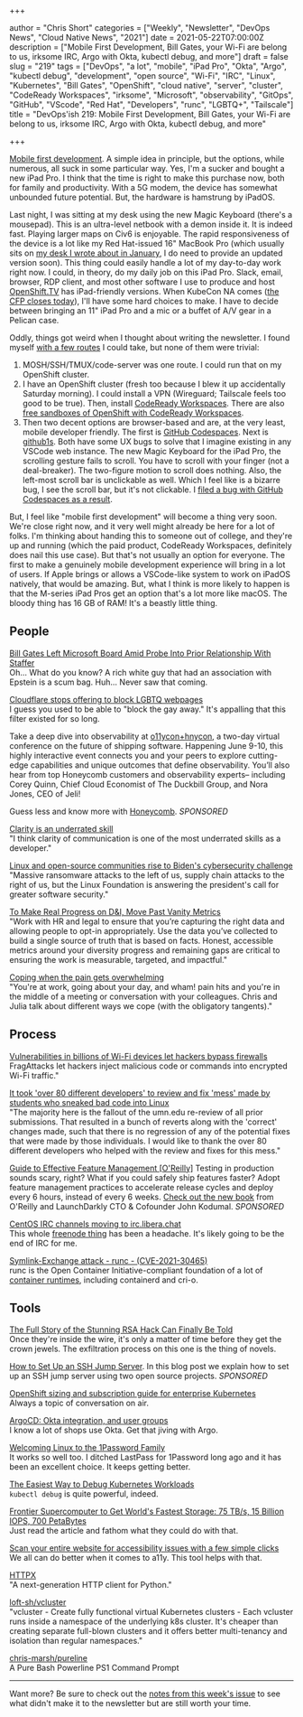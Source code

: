 +++

author = "Chris Short"
categories = ["Weekly", "Newsletter", "DevOps News", "Cloud Native News", "2021"]
date = 2021-05-22T07:00:00Z
description = ["Mobile First Development, Bill Gates, your Wi-Fi are belong to us, irksome IRC, Argo with Okta, kubectl debug, and more"]
draft = false
slug = "219"
tags = ["DevOps", "a lot", "mobile", "iPad Pro", "Okta", "Argo", "kubectl debug", "development", "open source", "Wi-Fi", "IRC", "Linux", "Kubernetes", "Bill Gates", "OpenShift", "cloud native", "server", "cluster", "CodeReady Workspaces", "irksome", "Microsoft", "observability", "GitOps", "GitHub", "VScode", "Red Hat", "Developers", "runc", "LGBTQ+", "Tailscale"]
title = "DevOps'ish 219: Mobile First Development, Bill Gates, your Wi-Fi are belong to us, irksome IRC, Argo with Okta, kubectl debug, and more"

+++

[Mobile first development](https://twitter.com/ChrisShort/status/1396150939631955972). A simple idea in principle, but the options, while numerous, all suck in some particular way. Yes, I'm a sucker and bought a new iPad Pro. I think that the time is right to make this purchase now, both for family and productivity. With a 5G modem, the device has somewhat unbounded future potential. But, the hardware is hamstrung by iPadOS.

Last night, I was sitting at my desk using the new Magic Keyboard (there's a mousepad). This is an ultra-level netbook with a demon inside it. It is indeed fast. Playing larger maps on Civ6 is enjoyable. The rapid responsiveness of the device is a lot like my Red Hat-issued 16" MacBook Pro (which usually sits on [my desk I wrote about in January](https://chrisshort.net/desk-setup-january-2021/), I do need to provide an updated version soon). This thing could easily handle a lot of my day-to-day work right now. I could, in theory, do my daily job on this iPad Pro. Slack, email, browser, RDP client, and most other software I use to produce and host [OpenShift.TV](https://openshift.tv/) has iPad-friendly versions. When KubeCon NA comes ([the CFP closes today](https://events.linuxfoundation.org/kubecon-cloudnativecon-north-america/program/cfp/)), I'll have some hard choices to make. I have to decide between bringing an 11" iPad Pro and a mic or a buffet of A/V gear in a Pelican case.

Oddly, things got weird when I thought about writing the newsletter. I found myself [with a few routes](https://twitter.com/ChrisShort/status/1396090916054736897) I could take, but none of them were trivial:

1. MOSH/SSH/TMUX/code-server was one route. I could run that on my OpenShift cluster.
1. I have an OpenShift cluster (fresh too because I blew it up accidentally Saturday morning). I could install a VPN (Wireguard; Tailscale feels too good to be true). Then, install [CodeReady Workspaces](https://developers.redhat.com/products/codeready-workspaces/overview/). There are also [free sandboxes of OpenShift with CodeReady Workspaces](https://red.ht/dev-sandbox).
1. Then two decent options are browser-based and are, at the very least, mobile developer friendly. The first is [GitHub Codespaces](https://github.com/features/codespaces). Next is [github1s](https://www.stefanjudis.com/notes/github1s-open-any-github-repository-in-vs-code-in-your-browser/). Both have some UX bugs to solve that I imagine existing in any VSCode web instance. The new Magic Keyboard for the iPad Pro, the scrolling gesture fails to scroll. You have to scroll with your finger (not a deal-breaker). The two-figure motion to scroll does nothing. Also, the left-most scroll bar is unclickable as well. Which I feel like is a bizarre bug, I see the scroll bar, but it's not clickable. I [filed a bug with GitHub Codespaces as a result](https://github.com/github/feedback/discussions/4010).

But, I feel like "mobile first development" will become a thing very soon. We're close right now, and it very well might already be here for a lot of folks. I'm thinking about handing this to someone out of college, and they're up and running (which the paid product, CodeReady Workspaces, definitely does nail this use case). But that's not usually an option for everyone. The first to make a genuinely mobile development experience will bring in a lot of users. If Apple brings or allows a VSCode-like system to work on iPadOS natively, that would be amazing. But, what I think is more likely to happen is that the M-series iPad Pros get an option that's a lot more like macOS. The bloody thing has 16 GB of RAM! It's a beastly little thing.

## People

[Bill Gates Left Microsoft Board Amid Probe Into Prior Relationship With Staffer](https://www.wsj.com/articles/microsoft-directors-decided-bill-gates-needed-to-leave-board-due-to-prior-relationship-with-staffer-11621205803)  
Oh... What do you know? A rich white guy that had an association with Epstein is a scum bag. Huh... Never saw that coming.

[Cloudflare stops offering to block LGBTQ webpages](https://www.theregister.com/2021/05/21/cloudflare_lgbtq_filtering/)  
I guess you used to be able to "block the gay away." It's appalling that this filter existed for so long.

Take a deep dive into observability at [o11ycon+hnycon](https://o11ycon-hnycon.io/devopsish/?utm_source=devopsish&utm_medium=newsletter&utm_campaign=ad&utm_keyword=&utm_content=devopsish&utm_adgroup), a two-day virtual conference on the future of shipping software. Happening June 9-10, this highly interactive event connects you and your peers to explore cutting-edge capabilities and unique outcomes that define observability. You’ll also hear from top Honeycomb customers and observability experts– including Corey Quinn, Chief Cloud Economist of The Duckbill Group, and Nora Jones, CEO of Jeli!

Guess less and know more with [Honeycomb](https://www.honeycomb.io/?utm_source=devopsish&utm_medium=newsletter&utm_campaign=ad&utm_content=honeycomb-homepage-devopish). *SPONSORED*

[Clarity is an underrated skill](https://tomgamon.com/posts/clarity/)  
"I think clarity of communication is one of the most underrated skills as a developer."

[Linux and open-source communities rise to Biden's cybersecurity challenge](https://www.zdnet.com/google-amp/article/linux-and-open-source-communities-rise-to-bidens-cybersecurity-challenge/)  
"Massive ransomware attacks to the left of us, supply chain attacks to the right of us, but the Linux Foundation is answering the president's call for greater software security."

[To Make Real Progress on D&I, Move Past Vanity Metrics](https://hbr.org/2021/05/to-make-real-progress-on-di-move-past-vanity-metrics)  
"Work with HR and legal to ensure that you’re capturing the right data and allowing people to opt-in appropriately. Use the data you’ve collected to build a single source of truth that is based on facts. Honest, accessible metrics around your diversity progress and remaining gaps are critical to ensuring the work is measurable, targeted, and impactful."

[Coping when the pain gets overwhelming](https://www.youtube.com/watch?v=GNixn3gBmEA)  
"You're at work, going about your day, and wham! pain hits and you're in the middle of a meeting or conversation with your colleagues. Chris and Julia talk about different ways we cope (with the obligatory tangents)."

## Process

[Vulnerabilities in billions of Wi-Fi devices let hackers bypass firewalls](https://arstechnica.com/gadgets/2021/05/farewell-to-firewalls-wi-fi-bugs-open-network-devices-to-remote-hacks/)  
FragAttacks let hackers inject malicious code or commands into encrypted Wi-Fi traffic."

[It took 'over 80 different developers' to review and fix 'mess' made by students who sneaked bad code into Linux](https://www.theregister.com/2021/05/21/linux_5_13_patches/)  
"The majority here is the fallout of the umn.edu re-review of all prior submissions. That resulted in a bunch of reverts along with the 'correct' changes made, such that there is no regression of any of the potential fixes that were made by those individuals. I would like to thank the over 80 different developers who helped with the review and fixes for this mess."

[Guide to Effective Feature Management [O'Reilly]](https://learn.launchdarkly.com/effective-feature-management/?utm_source=devopsish&utm_medium=news_pod&utm_campaign=21q1-newsletter)
Testing in production sounds scary, right? What if you could safely ship features faster?
Adopt feature management practices to accelerate release cycles and deploy every 6 hours, instead of every 6 weeks. [Check out the new book](https://learn.launchdarkly.com/effective-feature-management/?utm_source=devopsish&utm_medium=news_pod&utm_campaign=21q1-newsletter) from O'Reilly and LaunchDarkly CTO & Cofounder John Kodumal. *SPONSORED*

[CentOS IRC channels moving to irc.libera.chat](https://blog.centos.org/2021/05/centos-irc-channels-moving-to-irc-libera-chat/)  
This whole [freenode thing](https://www.theregister.com/2021/05/19/freenode_staff_resigns/) has been a headache. It's likely going to be the end of IRC for me.

[Symlink-Exchange attack - runc - (CVE-2021-30465)](https://access.redhat.com/security/vulnerabilities/RHSB-2021-004)  
runc is the Open Container Initiative-compliant foundation of a lot of [container runtimes](https://kubernetes.io/docs/setup/production-environment/container-runtimes/), including containerd and cri-o.

## Tools

[The Full Story of the Stunning RSA Hack Can Finally Be Told](https://www.wired.com/story/the-full-story-of-the-stunning-rsa-hack-can-finally-be-told/)  
Once they're inside the wire, it's only a matter of time before they get the crown jewels. The exfiltration process on this one is the thing of novels.

[How to Set Up an SSH Jump Server](https://goteleport.com/blog/ssh-jump-server/https://goteleport.com/?utm_source=newsletter&utm_medium=email&utm_campaign=devopsish). In this blog post we explain how to set up an SSH jump server using two open source projects. *SPONSORED*

[OpenShift sizing and subscription guide for enterprise Kubernetes](https://www.redhat.com/en/resources/openshift-subscription-sizing-guide-detail)  
Always a topic of conversation on air.

[ArgoCD: Okta integration, and user groups](https://itnext.io/argocd-okta-integration-and-user-groups-d6886633e71b)  
I know a lot of shops use Okta. Get that jiving with Argo.

[Welcoming Linux to the 1Password Family](https://blog.1password.com/welcoming-linux-to-the-1password-family/)  
It works so well too. I ditched LastPass for 1Password long ago and it has been an excellent choice. It keeps getting better.

[The Easiest Way to Debug Kubernetes Workloads](https://martinheinz.dev/blog/49)  
`kubectl debug` is quite powerful, indeed.

[Frontier Supercomputer to Get World's Fastest Storage: 75 TB/s, 15 Billion IOPS, 700 PetaBytes](https://www.tomshardware.com/news/olcf-describes-frontier-storage-sub-system)  
Just read the article and fathom what they could do with that.

[Scan your entire website for accessibility issues with a few simple clicks](https://developer.ibm.com/blogs/accessibility-checker-update/)  
We all can do better when it comes to a11y. This tool helps with that.

[HTTPX](https://www.python-httpx.org/)  
"A next-generation HTTP client for Python."

[loft-sh/vcluster](https://github.com/loft-sh/vcluster)  
"vcluster - Create fully functional virtual Kubernetes clusters - Each vcluster runs inside a namespace of the underlying k8s cluster. It's cheaper than creating separate full-blown clusters and it offers better multi-tenancy and isolation than regular namespaces."

[chris-marsh/pureline](https://github.com/chris-marsh/pureline)  
A Pure Bash Powerline PS1 Command Prompt

---

Want more? Be sure to check out the [notes from this week's issue](https://devopsish.com/219/notes/) to see what didn't make it to the newsletter but are still worth your time.
